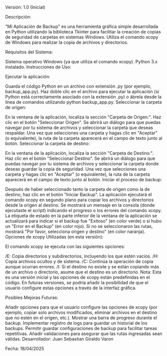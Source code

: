 Versión: 1.0 (Inicial)

Descripción:

"Mi Aplicación de Backup" es una herramienta gráfica simple desarrollada en Python utilizando la biblioteca Tkinter para facilitar la creación de copias de seguridad de carpetas en sistemas Windows. Utiliza el comando xcopy de Windows para realizar la copia de archivos y directorios.

Requisitos del Sistema:

Sistema operativo Windows (ya que utiliza el comando xcopy).
Python 3.x instalado.
Instrucciones de Uso:

Ejecutar la aplicación:

Guarda el código Python en un archivo con extensión .py (por ejemplo, backup_app.py).
Haz doble clic en el archivo para ejecutar la aplicación (si Python está correctamente asociado con la extensión .py) o ábrela desde la línea de comandos utilizando python backup_app.py.
Seleccionar la carpeta de origen:

En la ventana de la aplicación, localiza la sección "Carpeta de Origen:".
Haz clic en el botón "Seleccionar Origen".
Se abrirá un diálogo para que puedas navegar por tu sistema de archivos y seleccionar la carpeta que deseas respaldar.
Una vez que selecciones una carpeta y hagas clic en "Aceptar" (o equivalente), la ruta de la carpeta aparecerá en el campo de texto junto al botón.
Seleccionar la carpeta de destino:

En la ventana de la aplicación, localiza la sección "Carpeta de Destino:".
Haz clic en el botón "Seleccionar Destino".
Se abrirá un diálogo para que puedas navegar por tu sistema de archivos y seleccionar la carpeta donde deseas guardar la copia de seguridad.
Una vez que selecciones una carpeta y hagas clic en "Aceptar" (o equivalente), la ruta de la carpeta aparecerá en el campo de texto junto al botón.
Iniciar el proceso de backup:

Después de haber seleccionado tanto la carpeta de origen como la de destino, haz clic en el botón "Iniciar Backup".
La aplicación ejecutará el comando xcopy en segundo plano para copiar los archivos y directorios desde la origen al destino.
Se mostrará un mensaje en la consola (donde ejecutaste el script) indicando el progreso o los errores del comando xcopy.
La etiqueta de estado en la parte inferior de la ventana de la aplicación se actualizará para indicar si el backup fue "Exitoso" (en color verde) o si hubo un "Error en el Backup" (en color rojo). Si no se seleccionaron las rutas, mostrará "Por favor, selecciona origen y destino" (en color naranja).
Opciones de xcopy Utilizadas (en esta versión):

El comando xcopy se ejecuta con las siguientes opciones:

/E: Copia directorios y subdirectorios, incluyendo los que estén vacíos.
/H: Copia archivos ocultos y de sistema.
/C: Continúa la operación de copia aunque ocurran errores.
/I: Si el destino no existe y se están copiando más de un archivo o directorio, asume que el destino es un directorio.
Nota: Esta es una versión inicial y las opciones de xcopy están predefinidas en el código. En futuras versiones, se podría añadir la posibilidad de que el usuario configure estas opciones a través de la interfaz gráfica.

Posibles Mejoras Futuras:

Añadir opciones para que el usuario configure las opciones de xcopy (por ejemplo, copiar solo archivos modificados, eliminar archivos en el destino que no estén en el origen, etc.).
Mostrar una barra de progreso durante el backup.
Implementar registro de logs para guardar un historial de los backups.
Permitir guardar configuraciones de backup para facilitar tareas repetitivas.
Añadir validaciones para asegurar que las rutas ingresadas sean válidas.
Desarrollador: Juan Sebastian Giraldo Varon

Fecha: 18/04/2025
